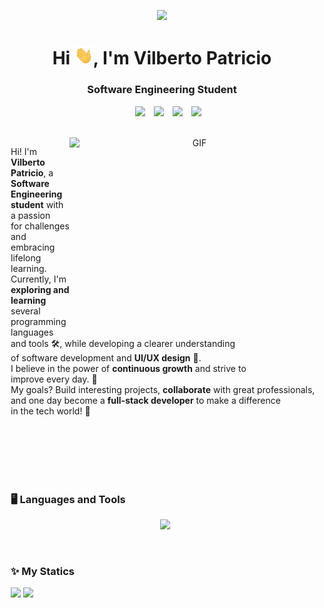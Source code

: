 <p align="center">
  <img src="https://github.com/thompsonemerson/thompsonemerson/raw/master/cover-thompson.png" height="200"/>
</p>
<h1 align="center">Hi <img src="https://raw.githubusercontent.com/ABSphreak/ABSphreak/master/gifs/Hi.gif" width="30px">, I'm Vilberto Patricio</h1>
<h3 align="center">Software Engineering Student</h3>
<p align="center">
</p>


<p align="center">
 <div align="center"  class="icons-social" style="margin-left: 10px;">
        <a style="margin-left: 10px;"  target="_blank" href="www.linkedin.com/in/vilberto-patricio-julca-364bb02b3">
			<img src="https://img.icons8.com/doodle/40/000000/linkedin--v2.png"></a>
        <a style="margin-left: 10px;" target="_blank" href="https://github.com/Vilberto02">
		<img src="https://img.icons8.com/doodle/40/000000/github--v1.png"></a>
        <a style="margin-left: 10px;" target="_blank" href="https://instagram.com/vilberto-patricio">
			<img src="https://img.icons8.com/doodle/40/000000/instagram-new--v2.png"></a>
		<a style="margin-left: 10px;" target="_blank" href = "mailto: albertojulcapatricio@gmail.com">
				<img src="https://img.icons8.com/doodle/1x/gmail.png" ></a>
</p>

<br>


<a target="_blank" align="center">
  <img align="right" top="500" height="300" width="400" alt="GIF" src="https://media.giphy.com/media/SWoSkN6DxTszqIKEqv/giphy.gif">
</a>

<p align="left">
  Hi! I'm <b>Vilberto Patricio</b>, a <b>Software Engineering student</b> with a passion <br> for challenges and embracing lifelong learning.<br>
  Currently, I'm <b>exploring and learning</b> several programming languages <br> ​​and tools 🛠️, while developing a clearer understanding <br> of software development and <b>UI/UX design</b> 🎨.<br>
  I believe in the power of <b>continuous growth</b> and strive to <br> improve every day. 🌱<br>
  My goals? Build interesting projects, <b>collaborate</b> with great professionals, <br> and one day become a <b>full-stack developer</b> to make a difference <br> in the tech world! 🚀
  <br>
</p>

<br>
<br>
<br>
<br>
<br>

<h3 align="left"> 🖥️ Languages and Tools</h3>
<p align="center">
  <a href="https://skillicons.dev">
    <img src="https://skillicons.dev/icons?i=git,cpp,css,figma,github,html,java,js,md,mysql,nextjs,nodejs,py,react,tailwind,ts,vscode&perline=18" />
  </a>
</p>

<br>

<h3 align="left"> ✨ My Statics</h3>
<p align="left">
  <img width="49%" src="https://github-readme-stats.vercel.app/api?username=vilberto02&show_icons=true&theme=holi&hide_border=true" />
  <img width="37.6%" src="https://github-readme-stats.vercel.app/api/top-langs/?username=vilberto02&layout=compact&theme=holi&hide_border=true&hide=jupyter%20notebook" />
</p>
<br>


<!---
Vilberto02/Vilberto02 is a ✨ special ✨ repository because its `README.md` (this file) appears on your GitHub profile.
You can click the Preview link to take a look at your changes.
--->
